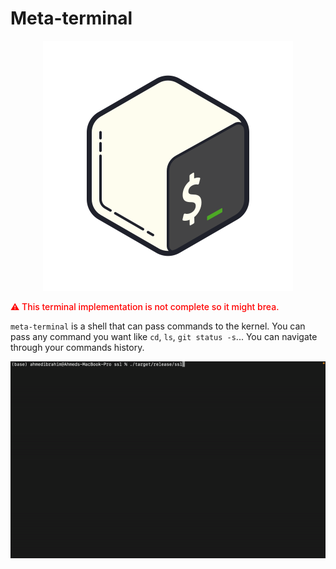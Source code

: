 # Meta-terminal

<p align="center">
    <img src="./icon.png" />
<p>

<p style="color:red;font-weight:500;">
⚠️ This terminal implementation is not complete so it might brea.
</p>

`meta-terminal` is a shell that can pass commands to the kernel. You can pass any command you want like `cd`, `ls`, `git status -s`...
You can navigate through your commands history.

<p align="center">
    <img src="./preview.gif" />
<p>
